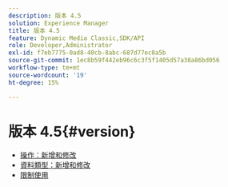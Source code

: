 ```yaml
---
description: 版本 4.5
solution: Experience Manager
title: 版本 4.5
feature: Dynamic Media Classic,SDK/API
role: Developer,Administrator
exl-id: f7eb7775-0ad8-40cb-8abc-687d77ec8a5b
source-git-commit: 1ec8b59f442eb96c6c3f5f1405d57a38a86bd056
workflow-type: tm+mt
source-wordcount: '19'
ht-degree: 15%

---
```


# 版本 4.5{#version}

* [操作：新增和修改](r-4-5-operations.md)
* [資料類型：新增和修改](r-4-5-types.md)
* [限制使用](r-restricted-use.md)
